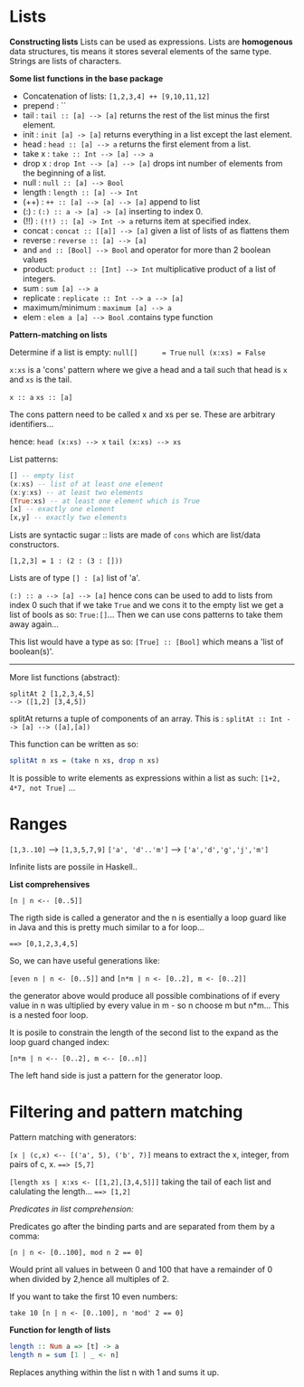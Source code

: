 # Lists

**Constructing lists**
Lists can be used as expressions. Lists are **homogenous** data structures, tis means it stores several elements of the same type. 
Strings are lists of characters.

**Some list functions in the base package**
- Concatenation of lists: `[1,2,3,4] ++ [9,10,11,12]`
- prepend : ``
- tail : `tail :: [a] --> [a]` returns the rest of the list minus the first element.
- init : `init [a] -> [a]` returns everything in a list except the last element.
- head : `head :: [a] --> a` returns the first element from a list.
- take x : `take :: Int --> [a] --> a`
- drop x : `drop Int --> [a] --> [a]` drops int number of elements from the beginning of a list.
- null : `null :: [a] --> Bool`
- length : `length :: [a] --> Int`
- (++) : `++ :: [a] --> [a] --> [a]` append to list
- (:) : `(:) :: a -> [a] -> [a]` inserting to index 0.
- (!!) : `(!!) :: [a] -> Int -> a` returns item at specified index.
- concat : `concat :: [[a]] --> [a]` given a list of lists of as flattens them
- reverse : `reverse :: [a] --> [a]`
- and `and :: [Bool] --> Bool` and operator for more than 2 boolean values
- product: `product :: [Int] --> Int` multiplicative product of a list of integers.
- sum : `sum [a] --> a` 
- replicate : `replicate :: Int --> a --> [a]`
- maximum/minimum : `maximum [a] --> a` 
- elem : `elem a [a] --> Bool` .contains type function

**Pattern-matching on lists**

Determine if a list is empty:
`null[]      = True`
`null (x:xs) = False`

`x:xs` is a 'cons' pattern where we give a head and a tail such that head is `x` and `xs` is the tail.

`x :: a`
`xs :: [a]`

The cons pattern need to be called x and xs per se. These are arbitrary identifiers...

hence:
`head (x:xs) --> x`
`tail (x:xs) --> xs`

List patterns:
```hs
[] -- empty list
(x:xs) -- list of at least one element
(x:y:xs) -- at least two elements
(True:xs) -- at least one element which is True
[x] -- exactly one element
[x,y] -- exactly two elements
```

Lists are syntactic sugar :: lists are made of `cons` which are list/data constructors.

`[1,2,3] = 1 : (2 : (3 : []))`


Lists are of type `[] : [a]` list of 'a'.

`(:) :: a --> [a] --> [a]` hence cons can be used to add to lists from index 0 such that if we take `True` and we cons it to the empty list we get a list of bools as so: `True:[]`...
Then we can use cons patterns to take them away again...

This list would have a type as so: `[True] :: [Bool]` which means a 'list of boolean(s)'.

---

More list functions (abstract):

```
splitAt 2 [1,2,3,4,5]
--> ([1,2] [3,4,5])
```

splitAt returns a tuple of components of an array. This is : `splitAt :: Int --> [a] --> ([a],[a])`

This function can be written as so:

```hs
splitAt n xs = (take n xs, drop n xs)
```

It is possible to write elements as expressions within a list as such:
`[1+2, 4*7, not True]` ...


# Ranges

`[1,3..10]` --> `[1,3,5,7,9]`
`['a', 'd'..'m']` --> `['a','d','g','j','m']`

Infinite lists are possile in Haskell..

**List comprehensives**

`[n | n <-- [0..5]]`

The rigth side is called a generator and the n is esentially a loop guard like in Java and this is pretty much similar to a for loop...

`==> [0,1,2,3,4,5]`

So, we can have useful generations like:

`[even n | n <- [0..5]]`
and
`[n*m | n <- [0..2], m <- [0..2]]`

the generator above would produce all possible combinations of if every value in n was ultiplied by every value in m - so n choose m but n*m... This is a nested foor loop.

It is posile to constrain the length of the second list to the expand as the loop guard changed index:

`[n*m | n <-- [0..2], m <-- [0..n]]`

The left hand side is just a pattern for the generator loop.

# Filtering and pattern matching
Pattern matching with generators:

`[x | (c,x) <-- [('a', 5), ('b', 7)]` means to extract the x, integer, from pairs of c, x.
`==> [5,7]`

`[length xs | x:xs <- [[1,2],[3,4,5]]]` taking the tail of each list and calulating the length...
`==> [1,2]`


*Predicates in list comprehension:*

Predicates go after the binding parts and are separated from them by a comma:

`[n | n <- [0..100], mod n 2 == 0]`

Would print all values in between 0 and 100 that have a remainder of 0 when divided by 2,hence all multiples of 2.

If you want to take the first 10 even numbers:

`take 10 [n | n <- [0..100], n 'mod' 2 == 0]`



**Function for length of lists**

```hs
length :: Num a => [t] -> a
length n = sum [1 | _ <- n]
```

Replaces anything within the list n with 1 and sums it up.


